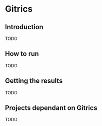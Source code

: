 # Gitrics
## Introduction
TODO
## How to run
TODO
## Getting the results
TODO
## Projects dependant on Gitrics
TODO
